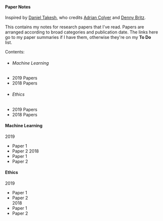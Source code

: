 #### Paper Notes

Inspired by [Daniel Takesh](https://github.com/DanielTakeshi), who credits [Adrian Colyer](https://blog.acolyer.org/about/) and [Denny Britz](https://github.com/dennybritz/deeplearning-papernotes).

This contains my notes for research papers that I've read. Papers are arranged according to broad categories and publication date. The links here go to my paper summaries if I have them, otherwise they're on my **To Do** list.

Contents:

- ###### Machine Learning
- 2019 Papers
- 2018 Papers
- ###### Ethics
- 2019 Papers
- 2018 Papers


#### Machine Learning
2019
- Paper 1
- Paper 2
2018
- Paper 1
- Paper 2
	
#### Ethics
2019
- Paper 1
- Paper 2	
2018
- Paper 1
- Paper 2
